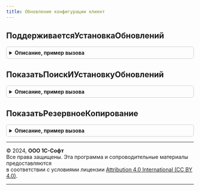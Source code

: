 ```yaml
---
title: Обновление конфигурации клиент
---
```



## ПоддерживаетсяУстановкаОбновлений
<details style="margin: 1em 0; padding: 0.5em; border: 1px solid #ccc; border-radius: 6px;">

<summary style="font-weight: bold; cursor: pointer;">Описание, пример вызова</summary>

```bsl

// Возвращает, поддерживается ли установка обновлений конфигурации на данном компьютере.
// Установка обновления:
// - доступна только в ОС Windows;
// - не доступна при подключении через веб-сервер (т.к. обновление выполняется через пакетный запуск конфигуратора,
//   который выполняет прямое подключение к информационной базе);
// - возможна, если установлен конфигуратор (полный дистрибутив технологической платформы 1С:Предприятие для Windows);
// - доступна, если имеются права администрирования.
// - не доступна в модели сервиса (выполняется централизованно через Менеджер сервиса).
//
// Возвращаемое значение:
//    Структура:
//     * Поддерживается - Булево - Истина, если установка обновлений конфигурации поддерживается.
//     * ОписаниеОшибки - Строка - описание ошибки в случае, если не поддерживается.
//
Функция ПоддерживаетсяУстановкаОбновлений() Экспорт
```

Пример вызова
```bsl
Результат = ОбновлениеКонфигурацииКлиент.ПоддерживаетсяУстановкаОбновлений() 
```
</details>

## ПоказатьПоискИУстановкуОбновлений
<details style="margin: 1em 0; padding: 0.5em; border: 1px solid #ccc; border-radius: 6px;">

<summary style="font-weight: bold; cursor: pointer;">Описание, пример вызова</summary>

```bsl

// Открывает форму установки обновлений с указанными параметрами.
//
// Параметры:
//    ПараметрыУстановкиОбновлений - Структура - дополнительные параметры установки обновлений:
//     * ЗавершениеРаботыСистемы - Булево - Истина, если после установки обновления работа программы завершается.
//                                          По умолчанию Ложь.
//     * ПолученоОбновлениеКонфигурации - Булево - Истина, если устанавливаемое обновление получено из приложения
//                                          в Интернете. По умолчанию Ложь - обычный режим установки обновления.
//     * ВыполнитьОбновление     - Булево - Истина, если необходимо пропустить выбор файла обновления и сразу перейти
//                                          к установке обновления. По умолчанию Ложь - предлагать выбор.
//
Процедура ПоказатьПоискИУстановкуОбновлений(ПараметрыУстановкиОбновлений = Неопределено) Экспорт
```

Пример вызова
```bsl
ОбновлениеКонфигурацииКлиент.ПоказатьПоискИУстановкуОбновлений(ПараметрыУстановкиОбновлений);
```
</details>

## ПоказатьРезервноеКопирование
<details style="margin: 1em 0; padding: 0.5em; border: 1px solid #ccc; border-radius: 6px;">

<summary style="font-weight: bold; cursor: pointer;">Описание, пример вызова</summary>

```bsl

// Отображает форму настроек создания резервной копии.
//
// Параметры:
//    ПараметрыРезервногоКопирования - Структура - параметры формы резервного копирования:
//      * СоздаватьРезервнуюКопию - Число - 0, Не создавать резервную копию ИБ;
//                                          1, Создавать временную резервную копию ИБ;
//                                          2, Создавать резервную копию ИБ.
//      * ИмяКаталогаРезервнойКопииИБ - Строка - каталог сохранения резервной копии.
//      * ВосстанавливатьИнформационнуюБазу - Булево - выполнять откат при нештатной ситуации.
//    ОписаниеОповещения - ОписаниеОповещения - описание оповещения о закрытии формы.
//
Процедура ПоказатьРезервноеКопирование(ПараметрыРезервногоКопирования, ОписаниеОповещения) Экспорт
```

Пример вызова
```bsl
ОбновлениеКонфигурацииКлиент.ПоказатьРезервноеКопирование(ПараметрыРезервногоКопирования, ОписаниеОповещения) 
```
</details>

---

© 2024, **ООО 1С-Софт**  
Все права защищены. Эта программа и сопроводительные материалы предоставляются  
в соответствии с условиями лицензии [Attribution 4.0 International (CC BY 4.0)](https://creativecommons.org/licenses/by/4.0/legalcode).

---
